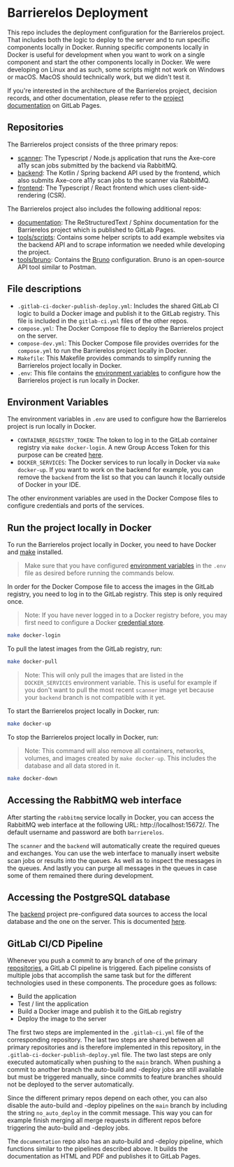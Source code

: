 # Barrierelos Deployment

This repo includes the deployment configuration for the Barrierelos project.
That includes both the logic to deploy to the server and to run specific components locally in Docker.
Running specific components locally in Docker is useful for development when you want to work on a single component and
start the other components locally in Docker. We were developing on Linux and as such, some scripts might not work on
Windows or macOS. MacOS should technically work, but we didn't test it.

If you're interested in the architecture of the Barrierelos project, decision records, and other documentation, please
refer to the [project documentation](http://barrierelos.pages.gitlab.ost.ch/documentation/index.html) on GitLab Pages.

## Repositories

The Barrierelos project consists of the three primary repos:

- [scanner](https://gitlab.ost.ch/barrierelos/scanner):
  The Typescript / Node.js application that runs the Axe-core a11y scan jobs submitted by the backend via RabbitMQ.
- [backend](https://gitlab.ost.ch/barrierelos/backend):
  The Kotlin / Spring backend API used by the frontend, which also submits Axe-core a11y scan jobs to the scanner via
  RabbitMQ.
- [frontend](https://gitlab.ost.ch/barrierelos/frontend):
  The Typescript / React frontend which uses client-side-rendering (CSR).

The Barrierelos project also includes the following additional repos:

- [documentation](https://gitlab.ost.ch/barrierelos/documentation):
  The ReStructuredText / Sphinx documentation for the Barrierelos project which is published to GitLab Pages.
- [tools/scripts](https://gitlab.ost.ch/barrierelos/tools/scripts):
  Contains some helper scripts to add example websites via the backend API and to scrape information we needed while
  developing the project.
- [tools/bruno](https://gitlab.ost.ch/barrierelos/tools/bruno):
  Contains the [Bruno](https://www.usebruno.com/) configuration. Bruno is an open-source API tool similar to Postman.

## File descriptions

- `.gitlab-ci-docker-publish-deploy.yml`:
  Includes the shared GitLab CI logic to build a Docker image and publish it to the GitLab registry.
  This file is included in the `gitlab-ci.yml` files of the other repos.
- `compose.yml`:
  The Docker Compose file to deploy the Barrierelos project on the server.
- `compose-dev.yml`:
  This Docker Compose file provides overrides for the `compose.yml` to run the Barrierelos project locally in Docker.
- `Makefile`:
  This Makefile provides commands to simplify running the Barrierelos project locally in Docker.
- `.env`:
  This file contains the [environment variables](#environment-variables) to configure how the Barrierelos project is run
  locally in Docker.

## Environment Variables

The environment variables in `.env` are used to configure how the Barrierelos project is run locally in Docker.

- `CONTAINER_REGISTRY_TOKEN`:
  The token to log in to the GitLab container registry via `make docker-login`.
  A new Group Access Token for this purpose can be
  created [here](https://gitlab.ost.ch/groups/barrierelos/-/settings/access_tokens).
- `DOCKER_SERVICES`:
  The Docker services to run locally in Docker via `make docker-up`.
  If you want to work on the backend for example, you can remove the `backend` from the list so that you can launch it
  locally outside of Docker in your IDE.

The other environment variables are used in the Docker Compose files to configure credentials and ports of the services.

## Run the project locally in Docker

To run the Barrierelos project locally in Docker, you need to have Docker and [make](https://www.gnu.org/software/make/)
installed.

> Make sure that you have configured [environment variables](#environment-variables) in the `.env` file as desired
> before
> running the commands below.

In order for the Docker Compose file to access the images in the GitLab registry,
you need to log in to the GitLab registry. This step is only required once.

> Note: If you have never logged in to a Docker registry before, you may first need to configure a Docker
> [credential store](https://docs.docker.com/engine/reference/commandline/login/#credential-stores).

```bash
make docker-login
```

To pull the latest images from the GitLab registry, run:

```bash
make docker-pull
```

> Note: This will only pull the images that are listed in the `DOCKER_SERVICES` environment variable.
> This is useful for example if you don't want to pull the most recent `scanner` image yet because your
> `backend` branch is not compatible with it yet.

To start the Barrierelos project locally in Docker, run:

```bash
make docker-up
```

To stop the Barrierelos project locally in Docker, run:

> Note: This command will also remove all containers, networks, volumes, and images created by `make docker-up`.
> This includes the database and all data stored in it.

```bash
make docker-down
```

## Accessing the RabbitMQ web interface

After starting the `rabbitmq` service locally in Docker, you can access the RabbitMQ web interface at the following URL:
http://localhost:15672/. The default username and password are both `barrierelos`.

The `scanner` and the `backend` will automatically create the required queues and exchanges.
You can use the web interface to manually insert website scan jobs or results into the queues. As well as to inspect the
messages in the queues. And lastly you can purge all messages in the queues in case some of them remained there during
development.

## Accessing the PostgreSQL database

The [backend](https://gitlab.ost.ch/barrierelos/backend) project pre-configured data sources to access the local
database and the one on the server. This is documented
[here](https://gitlab.ost.ch/barrierelos/backend/-/blob/main/README.md#accessing-the-postgresql-database).

## GitLab CI/CD Pipeline

Whenever you push a commit to any branch of one of the primary [repositories](#repositories), a GitLab CI pipeline is
triggered. Each pipeline consists of multiple jobs that accomplish the same task but for the different technologies used
in these components. The procedure goes as follows:

- Build the application
- Test / lint the application
- Build a Docker image and publish it to the GitLab registry
- Deploy the image to the server

The first two steps are implemented in the `.gitlab-ci.yml` file of the corresponding repository. The last two steps are
shared between all primary repositories and is therefore implemented in this repository, in the
`.gitlab-ci-docker-publish-deploy.yml` file. The two last steps are only executed automatically when pushing to
the `main` branch. When pushing a commit to another branch the auto-build and -deploy jobs are still available but must
be triggered manually, since commits to feature branches should not be deployed to the server automatically.

Since the different primary repos depend on each other, you can also disable the auto-build and -deploy pipelines on
the `main` branch by including the string `no_auto_deploy` in the commit message. This way you can for example finish
merging all merge requests in different repos before triggering the auto-build and -deploy jobs.

The `documentation` repo also has an auto-build and -deploy pipeline, which functions similar to the pipelines described
above. It builds the documentation as HTML and PDF and publishes it to GitLab Pages.
